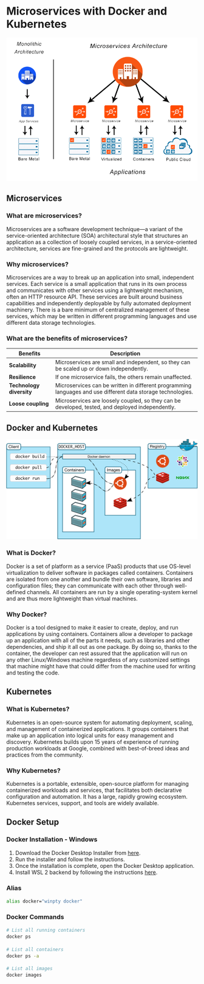 # Microservices with Docker and Kubernetes

![Microservices](images/microservices-diagram.png)

## Microservices

### What are microservices?

Microservices are a software development technique—a variant of the service-oriented architecture (SOA) architectural style that structures an application as a collection of loosely coupled services, in a service-oriented architecture, services are fine-grained and the protocols are lightweight.

### Why microservices?

Microservices are a way to break up an application into small, independent services. Each service is a small application that runs in its own process and communicates with other services using a lightweight mechanism, often an HTTP resource API. These services are built around business capabilities and independently deployable by fully automated deployment machinery. There is a bare minimum of centralized management of these services, which may be written in different programming languages and use different data storage technologies.

### What are the benefits of microservices?

| Benefits | Description |
| --- | --- |
| **Scalability** | Microservices are small and independent, so they can be scaled up or down independently. |
| **Resilience** | If one microservice fails, the others remain unaffected. |
| **Technology diversity** | Microservices can be written in different programming languages and use different data storage technologies. |
| **Loose coupling** | Microservices are loosely coupled, so they can be developed, tested, and deployed independently. |

## Docker and Kubernetes

![Docker-Kubernetes](images/docker_architecture.svg)

### What is Docker?

Docker is a set of platform as a service (PaaS) products that use OS-level virtualization to deliver software in packages called containers. Containers are isolated from one another and bundle their own software, libraries and configuration files; they can communicate with each other through well-defined channels. All containers are run by a single operating-system kernel and are thus more lightweight than virtual machines.

### Why Docker?

Docker is a tool designed to make it easier to create, deploy, and run applications by using containers. Containers allow a developer to package up an application with all of the parts it needs, such as libraries and other dependencies, and ship it all out as one package. By doing so, thanks to the container, the developer can rest assured that the application will run on any other Linux/Windows machine regardless of any customized settings that machine might have that could differ from the machine used for writing and testing the code.

## Kubernetes

### What is Kubernetes?

Kubernetes is an open-source system for automating deployment, scaling, and management of containerized applications. It groups containers that make up an application into logical units for easy management and discovery. Kubernetes builds upon 15 years of experience of running production workloads at Google, combined with best-of-breed ideas and practices from the community.

### Why Kubernetes?

Kubernetes is a portable, extensible, open-source platform for managing containerized workloads and services, that facilitates both declarative configuration and automation. It has a large, rapidly growing ecosystem. Kubernetes services, support, and tools are widely available.

## Docker Setup

### Docker Installation - Windows

1. Download the Docker Desktop Installer from [here](https://hub.docker.com/editions/community/docker-ce-desktop-windows).
2. Run the installer and follow the instructions.
3. Once the installation is complete, open the Docker Desktop application.
4. Install WSL 2 backend by following the instructions [here](https://docs.microsoft.com/en-us/windows/wsl/install-win10).

### Alias

```bash
alias docker="winpty docker"
```

### Docker Commands

```bash
# List all running containers
docker ps

# List all containers
docker ps -a

# List all images
docker images
```
